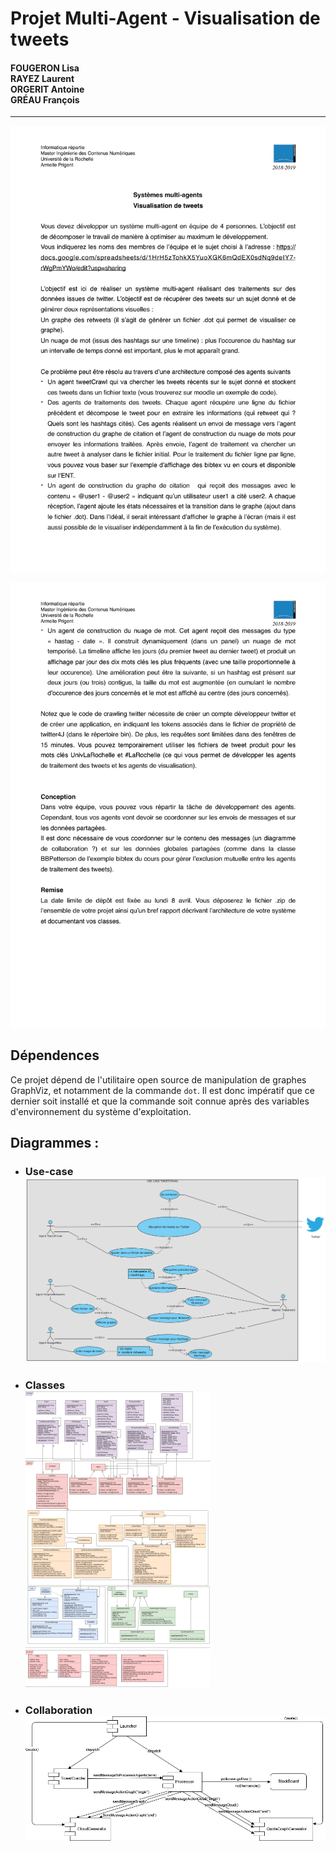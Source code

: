 # Projet Multi-Agent - Visualisation de tweets

#### FOUGERON Lisa<br>RAYEZ Laurent<br>ORGERIT Antoine<br>GRÉAU François
___
![Page 1 Sujet](uml/SujetP1.jpg)

![Page 1 Sujet](uml/SujetP2.jpg)

## Dépendences
Ce projet dépend de l'utilitaire open source de manipulation de graphes GraphViz, et notamment de la commande `dot`.
Il est donc impératif que ce dernier soit installé et que la commande soit connue après des variables d'environnement du système d'exploitation.

## Diagrammes :
- ### Use-case<br> ![Use Case Diagram](uml/usecase.png)
- ### Classes<br> ![Class Diagram](uml/classes.png)
- ### Collaboration<br> ![Collaboration Diagram](uml/collaboration.png)